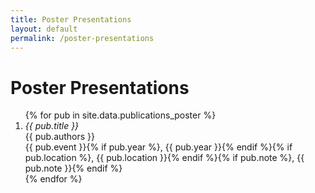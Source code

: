```yaml
---
title: Poster Presentations
layout: default
permalink: /poster-presentations
---
```


# Poster Presentations

<ol class="pub-list">
{% for pub in site.data.publications_poster %}
  <li class="pub-item">
    <div class="pub-title"><em>{{ pub.title }}</em></div>
    <div class="pub-authors">{{ pub.authors }}</div>
    <div class="pub-meta">{{ pub.event }}{% if pub.year %}, {{ pub.year }}{% endif %}{% if pub.location %}, {{ pub.location }}{% endif %}{% if pub.note %}, {{ pub.note }}{% endif %}</div>
  </li>
{% endfor %}
</ol>
